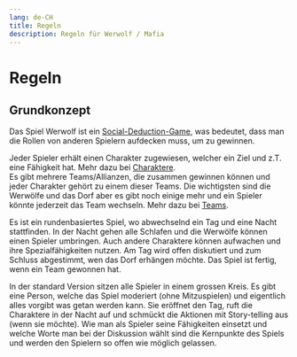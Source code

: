```yaml
---
lang: de-CH
title: Regeln
description: Regeln für Werwolf / Mafia
---
```


# Regeln
## Grundkonzept
Das Spiel Werwolf ist ein [Social-Deduction-Game](https://en.wikipedia.org/wiki/Social_deduction_game), was bedeutet, dass man die Rollen von anderen Spielern aufdecken muss, um zu gewinnen.

Jeder Spieler erhält einen Charakter zugewiesen, welcher ein Ziel und z.T. eine Fähigkeit hat. Mehr dazu bei [Charaktere](./characterSummaries.html).  
Es gibt mehrere Teams/Allianzen, die zusammen gewinnen können und jeder Charakter gehört zu einem dieser Teams. Die wichtigsten sind die Werwölfe und das Dorf aber es gibt noch einige mehr und ein Spieler könnte jederzeit das Team wechseln. Mehr dazu bei [Teams](./teams.md).

Es ist ein rundenbasiertes Spiel, wo abwechselnd ein Tag und eine Nacht stattfinden. In der Nacht gehen alle Schlafen und  die Werwölfe können einen Spieler umbringen. Auch andere Charaktere können aufwachen und ihre Spezialfähigkeiten nutzen. Am Tag wird offen diskutiert und zum Schluss abgestimmt, wen das Dorf erhängen möchte. Das Spiel ist fertig, wenn ein Team gewonnen hat.

In der standard Version sitzen alle Spieler in einem grossen Kreis. Es gibt eine Person, welche das Spiel moderiert (ohne Mitzuspielen) und eigentlich alles vorgibt was getan werden kann. Sie eröffnet den Tag, ruft die Charaktere in der Nacht auf und schmückt die Aktionen mit Story-telling aus (wenn sie möchte). Wie man als Spieler seine Fähigkeiten einsetzt und welche Worte man bei der Diskussion wählt sind die Kernpunkte des Spiels und werden den Spielern so offen wie möglich gelassen.
